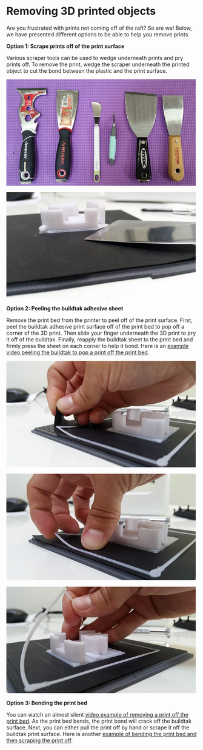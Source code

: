 # Removing 3D printed objects

 Are you frustrated with prints not coming off of the raft? So are we! Below, we have presented different options to be able to help you remove prints.

**Option 1: Scrape prints off of the print surface**

Various scraper tools can be used to wedge underneath prints and pry prints off. To remove the print, wedge the scraper underneath the printed object to cut the bond between the plastic and the print surface. 

![](../.gitbook/assets/image%20%2812%29.png)

![](../.gitbook/assets/image%20%289%29.png)

**Option 2: Peeling the buildtak adhesive sheet**

Remove the print bed from the printer to peel off of the print surface. First, peel the buildtak adhesive print surface off of the print bed to pop off a corner of the 3D print. Then slide your finger underneath the 3D print to pry it off of the buildtak. Finally, reapply the buildtak sheet to the print bed and firmly press the sheet on each corner to help it bond. Here is an [example video peeling the buildtak to pop a print off the print bed](https://www.dropbox.com/s/qgfqceirv516acx/11_RemovingPrintsPeelingBuildtak.mp4?dl=0).

![](../.gitbook/assets/image%20%287%29.png)

  


![](../.gitbook/assets/image%20%2813%29.png)

  


![](../.gitbook/assets/image%20%2819%29.png)

**Option 3: Bending the print bed**

You can watch an almost silent [video example of removing a print off the print bed](https://www.dropbox.com/sc/k710cxathkec35x/AAC2hgakie_8Hku5bVa9UDlDa). As the print bed bends, the print bond will crack off the buildtak surface. Next, you can either pull the print off by hand or scrape it off the buildtak print surface. Here is another [example of bending the print bed and then scraping the print off](https://www.dropbox.com/s/uil6jguoj06emuf/12_RemovePrintBendBed.mp4?dl=0). 

